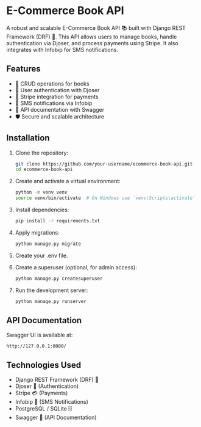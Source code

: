 # E-Commerce Book API

A robust and scalable E-Commerce Book API 📚 built with Django REST Framework (DRF) 🐍. This API allows users to manage books, handle authentication via Djoser, and process payments using Stripe. It also integrates with Infobip for SMS notifications.

## Features
- 📖 CRUD operations for books
- 🔑 User authentication with Djoser
- 🛒 Stripe integration for payments
- 📲 SMS notifications via Infobip
- 📄 API documentation with Swagger
- 🛡️ Secure and scalable architecture

## Installation

1. Clone the repository:
   ```sh
   git clone https://github.com/your-username/ecommerce-book-api.git
   cd ecommerce-book-api
   ```

2. Create and activate a virtual environment:
   ```sh
   python -m venv venv
   source venv/bin/activate  # On Windows use `venv\Scripts\activate`
   ```

3. Install dependencies:
   ```sh
   pip install -r requirements.txt
   ```

4. Apply migrations:
   ```sh
   python manage.py migrate
   ```
5. Create your .env file.

6. Create a superuser (optional, for admin access):
   ```sh
   python manage.py createsuperuser
   ```

7. Run the development server:
   ```sh
   python manage.py runserver
   ```

## API Documentation
Swagger UI is available at:
```
http://127.0.0.1:8000/
```

## Technologies Used
- Django REST Framework (DRF) 🐍
- Djoser 🔑 (Authentication)
- Stripe 💳 (Payments)
- Infobip 📲 (SMS Notifications)
- PostgreSQL / SQLite 🗄️
- Swagger 📄 (API Documentation)
